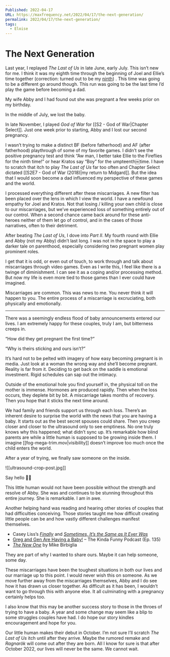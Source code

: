 ```yaml
---
Published: 2022-04-17
URL: https://maxfrequency.net/2022/04/17/the-next-generation/
permalink: 2022/04/17/the-next-generation/
tags:
  - Eloise
---
```

# The Next Generation

Last year, I replayed *The Last of Us* in late June, early July. This isn’t new for me. I think it was my eighth time through the beginning of Joel and Ellie’s time together (correction: turned out to be my [ninth](https://twitter.com/MaxRoberts143/status/1410939722256502789)) . This time was going to be a different go around though. This run was going to be the last time I’d play the game before becoming a dad.

My wife Abby and I had found out she was pregnant a few weeks prior on my birthday.

In the middle of July, we lost the baby.

In late November, I played *God of War* for [[S2 - God of War|Chapter Select]]. Just one week prior to starting, Abby and I lost our second pregnancy.

I wasn’t trying to make a distinct BF (before fatherhood) and AF (after fatherhood) playthrough of some of my favorite games. I didn’t see the positive pregnancy test and think “Aw man, I better take Ellie to the Fireflies for the ninth time!” or hear Kratos say “Boy” for the umpteenth￼time. I have to scratch that itch to play *The Last of Us* far too often and Chapter Select dictated [[S2E7 - God of War (2018)|my return to Midgard]]. But the idea that I would soon become a dad influenced my perspective of these games and the world.

I processed everything different after these miscarriages. A new filter has been placed over the lens in which I view the world. I have a newfound empathy for Joel and Kratos. Not that losing / killing your own child is close to our miscarriages, but we’ve experienced loss of something entirely out of our control. When a second chance came back around for these anti-heroes neither of them let go of control, and in the cases of those narratives, often to their detriment.

After beating *The Last of Us*, I dove into *Part II*. My fourth round with Ellie and Abby (not my Abby) didn’t last long. I was not in the space to play a darker tale on parenthood, especially considering two pregnant women play prominent roles.

I get that it is odd, or even out of touch, to work through and talk about miscarriages through video games. Even as I write this, I feel like there is a twinge of diminishment. I can see it as a coping and/or processing method. But now my life is even more tied to those games than I ever could have imagined.

Miscarriages are common. This was news to me. You never think it will happen to you. The entire process of a miscarriage is excruciating, both physically and emotionally.

---

There was a seemingly endless flood of baby announcements entered our lives. I am extremely happy for these couples, truly I am, but bitterness creeps in.

“How did they get pregnant the first time?”

“Why is theirs sticking and ours isn’t?”

It’s hard not to be pelted with imagery of how easy becoming pregnant is in media. Just look at a woman the wrong way and she’ll become pregnant. Reality is far from it. Deciding to get back on the saddle is emotional investment. Rigid schedules can sap out the intimacy.

Outside of the emotional hole you find yourself in, the physical toll on the mother is immense. Hormones are produced rapidly. Then when the loss occurs, they deplete bit by bit. A miscarriage takes months of recovery. Then you hope that it sticks the next time around.

We had family and friends support us through each loss. There’s an inherent desire to surprise the world with the news that you are having a baby. It starts out as the best secret spouses could share. Then you creep closer and closer to the ultrasound only to see emptiness. No one truly knows why this happened; what didn’t sync up. It’s remarkable how blind parents are while a little human is supposed to be growing inside them. I imagine [[fog-mega-trim.mov|visibility]] doesn’t improve too much once the child enters the world.

After a year of trying, we finally saw someone on the inside.

![[ultrasound-crop-post.jpg]]

Say hello 👋🏻

This little human would not have been possible without the strength and resolve of Abby. She was and continues to be stunning throughout this entire journey. She is remarkable. I am in awe.

Another helping hand was reading and hearing other stories of couples that had difficulties conceiving. Those stories taught me how difficult creating little people can be and how vastly different challenges manifest themselves.

- Casey Liss’s *[Finally](https://www.caseyliss.com/2014/5/14/finally)* and *[Sometimes, It’s the Same as It Ever Was](https://www.caseyliss.com/2017/8/17/same-as-it-ever-was)*
- [Greg and Gen Are Having a Baby!](https://youtu.be/OHsw7ZkS520) – The Kinda Funny Podcast (Ep. 135)
- *[The New One](https://www.netflix.com/us/title/81062293?s=i&trkid=13747225&vlang=en&clip=81221237)* by Mike Birbiglia

They are part of why I wanted to share ours. Maybe it can help someone, some day.

These miscarriages have been the toughest situations in both our lives and our marriage up to this point. I would never wish this on someone. As we move further away from the miscarriages themselves, Abby and I do see how it has drawn us closer together. As difficult as it has been, I wouldn’t want to go through this with anyone else. It all culminating with a pregnancy certainly helps too.

I also know that this may be another success story to those in the throes of trying to have a baby. A year and some change may seem like a blip to some struggles couples have had. I do hope our story kindles encouragement and hope for you.

Our little human makes their debut in October. I’m not sure I’ll scratch *The Last of Us* itch until after they arrive. Maybe the rumored remake and *Ragnarök* will come out after they are born. All I know for sure is that after October 2022, our lives will never be the same. We cannot wait.
